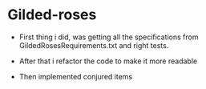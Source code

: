 # Gilded-roses

- First thing i did, was getting all the specifications from GildedRosesRequirements.txt and right tests.

- After that i refactor the code to make it more readable

- Then implemented conjured items